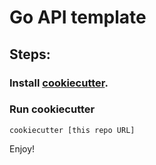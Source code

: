 Go API template
=========================

## Steps:

### Install [cookiecutter](https://github.com/cookiecutter/cookiecutter).

### Run cookiecutter

```
cookiecutter [this repo URL]
```

Enjoy!
